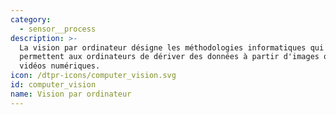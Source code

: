 ```yaml
---
category:
  - sensor__process
description: >-
  La vision par ordinateur désigne les méthodologies informatiques qui
  permettent aux ordinateurs de dériver des données à partir d'images ou de
  vidéos numériques.
icon: /dtpr-icons/computer_vision.svg
id: computer_vision
name: Vision par ordinateur
---
```


